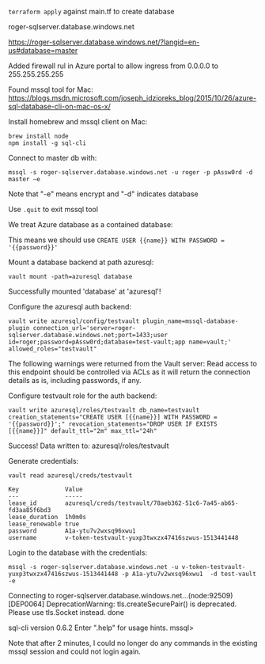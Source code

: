 `terraform apply` against main.tf to create database

roger-sqlserver.database.windows.net

https://roger-sqlserver.database.windows.net/?langid=en-us#database=master

Added firewall rul in Azure portal to allow ingress from 0.0.0.0 to 255.255.255.255

Found mssql tool for Mac:
https://blogs.msdn.microsoft.com/joseph_idzioreks_blog/2015/10/26/azure-sql-database-cli-on-mac-os-x/

Install homebrew and mssql client on Mac:
```
brew install node
npm install -g sql-cli
```

Connect to master db with:
```
mssql -s roger-sqlserver.database.windows.net -u roger -p pAssw0rd -d master –e
```

Note that "-e" means encrypt and "-d" indicates database

Use `.quit` to exit mssql tool


We treat Azure database as a contained database:

This means we should use `CREATE USER {{name}} WITH PASSWORD = '{{password}}'`

Mount a database backend at path azuresql:
```
vault mount -path=azuresql database
```
Successfully mounted 'database' at 'azuresql'!

Configure the azuresql auth backend:
```
vault write azuresql/config/testvault plugin_name=mssql-database-plugin connection_url='server=roger-sqlserver.database.windows.net;port=1433;user id=roger;password=pAssw0rd;database=test-vault;app name=vault;' allowed_roles="testvault"
```
The following warnings were returned from the Vault server:
Read access to this endpoint should be controlled via ACLs as it will return the connection details as is, including passwords, if any.

Configure testvault role for the auth backend:
```
vault write azuresql/roles/testvault db_name=testvault creation_statements="CREATE USER [{{name}}] WITH PASSWORD = '{{password}}';" revocation_statements="DROP USER IF EXISTS [{{name}}]" default_ttl="2m" max_ttl="24h"
```
Success! Data written to: azuresql/roles/testvault

Generate credentials:
```
vault read azuresql/creds/testvault

Key            	Value
---            	-----
lease_id       	azuresql/creds/testvault/78aeb362-51c6-7a45-ab65-fd3aa85f6bd3
lease_duration 	1h0m0s
lease_renewable	true
password       	A1a-ytu7v2wxsq96xwu1
username       	v-token-testvault-yuxp3twxzx47416szwus-1513441448
```

Login to the database with the credentials:
```
mssql -s roger-sqlserver.database.windows.net -u v-token-testvault-yuxp3twxzx47416szwus-1513441448 -p A1a-ytu7v2wxsq96xwu1  -d test-vault -e
```
Connecting to roger-sqlserver.database.windows.net...(node:92509) [DEP0064] DeprecationWarning: tls.createSecurePair() is deprecated. Please use tls.Socket instead.
done

sql-cli version 0.6.2
Enter ".help" for usage hints.
mssql>

Note that after 2 minutes, I could no longer do any commands in the existing mssql session and could not login again.

